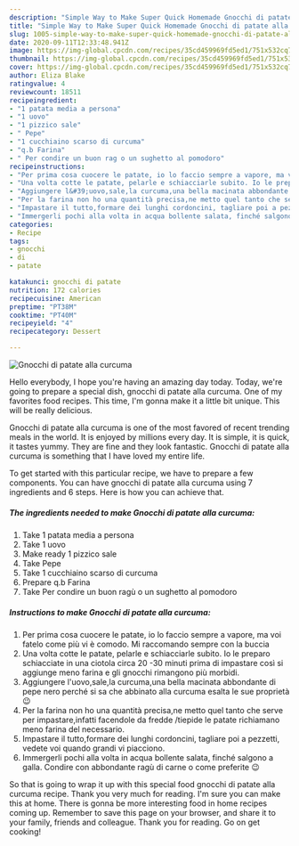 ```yaml
---
description: "Simple Way to Make Super Quick Homemade Gnocchi di patate alla curcuma"
title: "Simple Way to Make Super Quick Homemade Gnocchi di patate alla curcuma"
slug: 1005-simple-way-to-make-super-quick-homemade-gnocchi-di-patate-alla-curcuma
date: 2020-09-11T12:33:48.941Z
image: https://img-global.cpcdn.com/recipes/35cd459969fd5ed1/751x532cq70/gnocchi-di-patate-alla-curcuma-recipe-main-photo.jpg
thumbnail: https://img-global.cpcdn.com/recipes/35cd459969fd5ed1/751x532cq70/gnocchi-di-patate-alla-curcuma-recipe-main-photo.jpg
cover: https://img-global.cpcdn.com/recipes/35cd459969fd5ed1/751x532cq70/gnocchi-di-patate-alla-curcuma-recipe-main-photo.jpg
author: Eliza Blake
ratingvalue: 4
reviewcount: 18511
recipeingredient:
- "1 patata media a persona"
- "1 uovo"
- "1 pizzico sale"
- " Pepe"
- "1 cucchiaino scarso di curcuma"
- "q.b Farina"
- " Per condire un buon rag o un sughetto al pomodoro"
recipeinstructions:
- "Per prima cosa cuocere le patate, io lo faccio sempre a vapore, ma voi fatelo come più vi è comodo. Mi raccomando sempre con la buccia"
- "Una volta cotte le patate, pelarle e schiacciarle subito. Io le preparo schiacciate in una ciotola circa 20 -30 minuti prima di impastare così si aggiunge meno farina e gli gnocchi rimangono più morbidi."
- "Aggiungere l&#39;uovo,sale,la curcuma,una bella macinata abbondante di pepe nero perché si sa che abbinato alla curcuma esalta le sue proprietà 😉"
- "Per la farina non ho una quantità precisa,ne metto quel tanto che serve per impastare,infatti facendole da fredde /tiepide le patate richiamano meno farina del necessario."
- "Impastare il tutto,formare dei lunghi cordoncini, tagliare poi a pezzetti, vedete voi quando grandi vi piacciono."
- "Immergerli pochi alla volta in acqua bollente salata, finché salgono a galla. Condire con abbondante ragù di carne o come preferite 😉"
categories:
- Recipe
tags:
- gnocchi
- di
- patate

katakunci: gnocchi di patate 
nutrition: 172 calories
recipecuisine: American
preptime: "PT38M"
cooktime: "PT40M"
recipeyield: "4"
recipecategory: Dessert

---
```



![Gnocchi di patate alla curcuma](https://img-global.cpcdn.com/recipes/35cd459969fd5ed1/751x532cq70/gnocchi-di-patate-alla-curcuma-recipe-main-photo.jpg)

Hello everybody, I hope you're having an amazing day today. Today, we're going to prepare a special dish, gnocchi di patate alla curcuma. One of my favorites food recipes. This time, I'm gonna make it a little bit unique. This will be really delicious.



Gnocchi di patate alla curcuma is one of the most favored of recent trending meals in the world. It is enjoyed by millions every day. It is simple, it is quick, it tastes yummy. They are fine and they look fantastic. Gnocchi di patate alla curcuma is something that I have loved my entire life.


To get started with this particular recipe, we have to prepare a few components. You can have gnocchi di patate alla curcuma using 7 ingredients and 6 steps. Here is how you can achieve that.

<!--inarticleads1-->

##### The ingredients needed to make Gnocchi di patate alla curcuma:

1. Take 1 patata media a persona
1. Take 1 uovo
1. Make ready 1 pizzico sale
1. Take  Pepe
1. Take 1 cucchiaino scarso di curcuma
1. Prepare q.b Farina
1. Take  Per condire un buon ragù o un sughetto al pomodoro




<!--inarticleads2-->

##### Instructions to make Gnocchi di patate alla curcuma:

1. Per prima cosa cuocere le patate, io lo faccio sempre a vapore, ma voi fatelo come più vi è comodo. Mi raccomando sempre con la buccia
1. Una volta cotte le patate, pelarle e schiacciarle subito. Io le preparo schiacciate in una ciotola circa 20 -30 minuti prima di impastare così si aggiunge meno farina e gli gnocchi rimangono più morbidi.
1. Aggiungere l&#39;uovo,sale,la curcuma,una bella macinata abbondante di pepe nero perché si sa che abbinato alla curcuma esalta le sue proprietà 😉
1. Per la farina non ho una quantità precisa,ne metto quel tanto che serve per impastare,infatti facendole da fredde /tiepide le patate richiamano meno farina del necessario.
1. Impastare il tutto,formare dei lunghi cordoncini, tagliare poi a pezzetti, vedete voi quando grandi vi piacciono.
1. Immergerli pochi alla volta in acqua bollente salata, finché salgono a galla. Condire con abbondante ragù di carne o come preferite 😉




So that is going to wrap it up with this special food gnocchi di patate alla curcuma recipe. Thank you very much for reading. I'm sure you can make this at home. There is gonna be more interesting food in home recipes coming up. Remember to save this page on your browser, and share it to your family, friends and colleague. Thank you for reading. Go on get cooking!
